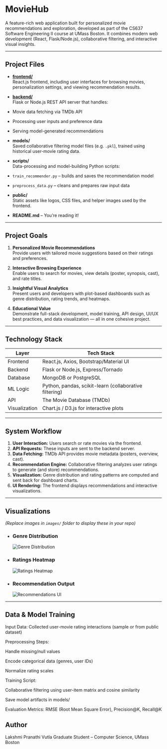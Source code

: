 #  MovieHub

A feature-rich web application built for personalized movie recommendations and exploration, developed as part of the CS637 Software Engineering II course at UMass Boston. It combines modern web development (React, Flask/Node.js), collaborative filtering, and interactive visual insights.

---

##  Project Files

-  **[frontend/](https://github.com/Pranathivutla30/CS637-MovieHub/tree/main/frontend)**  
  React.js frontend, including user interfaces for browsing movies, personalization settings, and viewing recommendation results.

-  **[backend/](https://github.com/Pranathivutla30/CS637-MovieHub/tree/main/backend)**  
  Flask or Node.js REST API server that handles:
  - Movie data fetching via TMDb API
  - Processing user inputs and preference data
  - Serving model-generated recommendations

-  **models/**  
  Saved collaborative filtering model files (e.g. `.pkl`), trained using historical user-movie rating data.

-  **scripts/**  
  Data-processing and model-building Python scripts:
  - `train_recommender.py` – builds and saves the recommendation model
  - `preprocess_data.py` – cleans and prepares raw input data

-  **public/**  
  Static assets like logos, CSS files, and helper images used by the frontend.

-  **README.md** – You’re reading it!

---

##  Project Goals

1. **Personalized Movie Recommendations**  
   Provide users with tailored movie suggestions based on their ratings and preferences.

2. **Interactive Browsing Experience**  
   Enable users to search for movies, view details (poster, synopsis, cast), and rate titles.

3. **Insightful Visual Analytics**  
   Present users and developers with plot-based dashboards such as genre distribution, rating trends, and heatmaps.

4. **Educational Value**  
   Demonstrate full-stack development, model training, API design, UI/UX best practices, and data visualization — all in one cohesive project.

---

##  Technology Stack

| Layer        | Tech Stack                                   |
|--------------|-----------------------------------------------|
|  Frontend  | React.js, Axios, Bootstrap/Material UI        |
|  Backend   | Flask or Node.js, Express/Tornado             |
|  Database | MongoDB or PostgreSQL                         |
|  ML Logic  | Python, pandas, scikit-learn (collaborative filtering) |
|  API       | The Movie Database (TMDb)                     |
|  Visualization | Chart.js / D3.js for interactive plots     |

---

##  System Workflow

1.  **User Interaction:** Users search or rate movies via the frontend.
2.  **API Requests:** These inputs are sent to the backend server.
3.  **Data Fetching:** TMDb API provides movie metadata (posters, overview, cast).
4.  **Recommendation Engine:** Collaborative filtering analyzes user ratings to generate (and store) recommendations.
5.  **Visualization:** Genre distribution and rating patterns are computed and sent back for dashboard charts.
6.  **UI Rendering:** The frontend displays recommendations and interactive visualizations.

---

##  Visualizations

*(Replace images in `images/` folder to display these in your repo)*

- ###  Genre Distribution
  ![Genre Distribution](images/genre_distribution.png)

- ###  Ratings Heatmap
  ![Ratings Heatmap](images/ratings_heatmap.png)

- ###  Recommendation Output
  ![Recommendations UI](images/recommendations_ui.png)

---
## Data & Model Training
Input Data: Collected user-movie rating interactions (sample or from public dataset)

Preprocessing Steps:

Handle missing/null values

Encode categorical data (genres, user IDs)

Normalize rating scales

Training Script:

Collaborative filtering using user-item matrix and cosine similarity

Save model artifacts in models/

Evaluation Metrics: RMSE (Root Mean Square Error), Precision@K, Recall@K


##  Author
Lakshmi Pranathi Vutla
Graduate Student – Computer Science, UMass Boston
